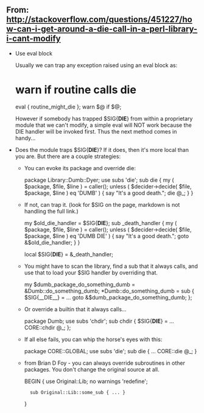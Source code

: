 From: http://stackoverflow.com/questions/451227/how-can-i-get-around-a-die-call-in-a-perl-library-i-cant-modify
---------------------------------------------------------------------------------------------------------------

* Use eval block

  Usually we can trap any exception raised using an eval block as:

     # warn if routine calls die
     eval { routine_might_die }; warn $@ if $@;

  However if somebody has trapped $SIG{__DIE__} from within a proprietary module that we can't modify, a simple eval
  will NOT work because the DIE handler will be invoked first. Thus the next method comes in handy...

*  Does the module traps $SIG{__DIE__}? If it does, then it's more local than you are. But there are a couple
   strategies:

   - You can evoke its package and override die:

     package Library::Dumb::Dyer;
     use subs 'die';
     sub die {
         my ( $package, $file, $line ) = caller();
         unless ( $decider->decide( $file, $package, $line ) eq 'DUMB' ) {
             say "It's a good death.";
             die @_;
        }
     }


   - If not, can trap it. (look for $SIG on the page, markdown is not handling the full link.)

     my $old_die_handler = $SIG{__DIE__};
     sub _death_handler {
         my ( $package, $file, $line ) = caller();
         unless ( $decider->decide( $file, $package, $line ) eq 'DUMB DIE' ) {
             say "It's a good death.";
             goto &$old_die_handler;
         }
     }

     local $SIG{__DIE__} = \&_death_handler;

   - You might have to scan the library, find a sub that it always calls, and use that to load your $SIG handler by overriding that.

     my $dumb_package_do_something_dumb = \&Dumb::do_something_dumb;
     *Dumb::do_something_dumb = sub {
         $SIG{__DIE__} = ...
         goto &$dumb_package_do_something_dumb;
     };

   - Or override a builtin that it always calls...

     package Dumb;
     use subs 'chdir';
     sub chdir {
         $SIG{__DIE__} = ...
         CORE::chdir @_;
     };

   - If all else fails, you can whip the horse's eyes with this:

     package CORE::GLOBAL;
     use subs 'die';
     sub die {
         ...
         CORE::die @_;
     }

   - from Brian D Foy - you can always override subroutines in other packages. You don't change the original source at all.

     BEGIN {
           use Original::Lib;
           no warnings 'redefine';

           sub Original::Lib::some_sub { ... }
     }



